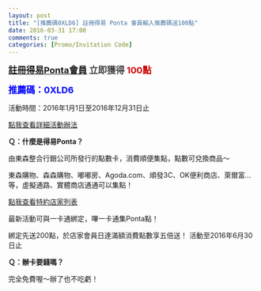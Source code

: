 ```yaml
---
layout: post
title: "[推薦碼0XLD6] 註冊得易 Ponta 會員輸入推薦碼送100點"
date: 2016-03-31 17:00
comments: true
categories: [Promo/Invitation Code]
---
```



<strong><font size="4px"> [註冊得易Ponta會員](https://www.ponta.com.tw/register/QuickCard.action?paChannelSource=3&paSaleCode=MP2015042701&paCampaignCode=DSMP2015111901&paShopCode=8881329000015&passRecmdPersonId=WT0wWExENk1G)
<font color="#444444">立即獲得 </font><font color="#CC0000">100點</font>

<font color="blue">推薦碼：0XLD6</font>
</font></strong>

活動時間：2016年1月1日至2016年12月31日止

[點我查看詳細活動辦法](https://mk.ponta.com.tw/mgm/)

**Ｑ：什麼是得易Ponta？**

由東森整合行銷公司所發行的點數卡，消費順便集點，點數可兌換商品～

東森購物、森森購物、嘟嘟房、Agoda.com、順發3C、OK便利商店、萊爾富...等，虛擬通路、實體商店通通可以集點！

[點我查看特約店家列表](https://www.ponta.com.tw/MerchantRanking.action?func=qryByView&title=%E5%BA%97%E5%AE%B6%E6%8E%92%E8%A1%8C)


最新活動可與一卡通綁定，嗶一卡通集Ponta點！

綁定先送200點，於店家會員日達滿額消費點數享五倍送！ 活動至2016年6月30日止


**Ｑ：辦卡要錢嗎？**

完全免費喔～辦了也不吃虧！

